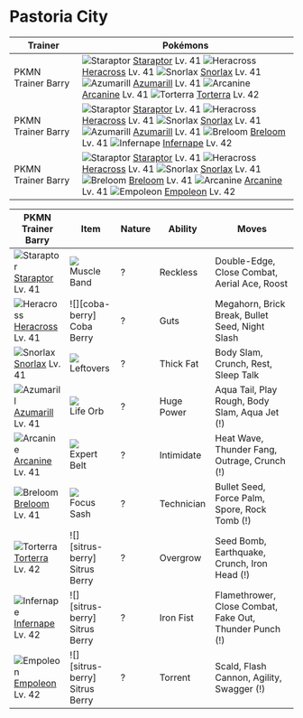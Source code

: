 # Pastoria City

Trainer                    | Pokémons
---                        | ---
PKMN Trainer Barry         | ![][398]  [Staraptor] Lv. 41  ![][214]  [Heracross] Lv. 41  ![][143]  [Snorlax] Lv. 41 <br> ![][184]  [Azumarill] Lv. 41  ![][059]  [Arcanine] Lv. 41  ![][389]  [Torterra] Lv. 42
PKMN Trainer Barry         | ![][398]  [Staraptor] Lv. 41  ![][214]  [Heracross] Lv. 41  ![][143]  [Snorlax] Lv. 41 <br> ![][184]  [Azumarill] Lv. 41  ![][286]  [Breloom] Lv. 41  ![][392]  [Infernape] Lv. 42
PKMN Trainer Barry         | ![][398]  [Staraptor] Lv. 41  ![][214]  [Heracross] Lv. 41  ![][143]  [Snorlax] Lv. 41 <br> ![][286]  [Breloom] Lv. 41  ![][059]  [Arcanine] Lv. 41  ![][395]  [Empoleon] Lv. 42

PKMN Trainer Barry| Item         | Nature  | Ability       | Moves
---               | ---          | ---     | ---           | ---
![][398]<br> [Staraptor] Lv. 41       | ![][muscle-band]<br> Muscle Band        | ?        | Reckless            | Double-Edge, Close Combat, Aerial Ace, Roost
![][214]<br> [Heracross] Lv. 41       | ![][coba-berry]<br> Coba Berry          | ?        | Guts                | Megahorn, Brick Break, Bullet Seed, Night Slash
![][143]<br> [Snorlax] Lv. 41         | ![][leftovers]<br> Leftovers            | ?        | Thick Fat           | Body Slam, Crunch, Rest, Sleep Talk
![][184]<br> [Azumarill] Lv. 41       | ![][life-orb]<br> Life Orb              | ?        | Huge Power          | Aqua Tail, Play Rough, Body Slam, Aqua Jet          (!)
![][059]<br> [Arcanine] Lv. 41        | ![][expert-belt]<br> Expert Belt        | ?        | Intimidate          | Heat Wave, Thunder Fang, Outrage, Crunch            (!)
![][286]<br> [Breloom] Lv. 41         | ![][focus-sash]<br> Focus Sash          | ?        | Technician          | Bullet Seed, Force Palm, Spore, Rock Tomb           (!)
![][389]<br> [Torterra] Lv. 42        | ![][sitrus-berry]<br> Sitrus Berry      | ?        | Overgrow            | Seed Bomb, Earthquake, Crunch, Iron Head            (!)
![][392]<br> [Infernape] Lv. 42       | ![][sitrus-berry]<br> Sitrus Berry      | ?        | Iron Fist           | Flamethrower, Close Combat, Fake Out, Thunder Punch (!)
![][395]<br> [Empoleon] Lv. 42        | ![][sitrus-berry]<br> Sitrus Berry      | ?        | Torrent             | Scald, Flash Cannon, Agility, Swagger               (!)
[059]: https://raw.githubusercontent.com/PokeAPI/sprites/master/sprites/pokemon/59.png "Arcanine"
[143]: https://raw.githubusercontent.com/PokeAPI/sprites/master/sprites/pokemon/143.png "Snorlax"
[184]: https://raw.githubusercontent.com/PokeAPI/sprites/master/sprites/pokemon/184.png "Azumarill"
[214]: https://raw.githubusercontent.com/PokeAPI/sprites/master/sprites/pokemon/214.png "Heracross"
[286]: https://raw.githubusercontent.com/PokeAPI/sprites/master/sprites/pokemon/286.png "Breloom"
[389]: https://raw.githubusercontent.com/PokeAPI/sprites/master/sprites/pokemon/389.png "Torterra"
[392]: https://raw.githubusercontent.com/PokeAPI/sprites/master/sprites/pokemon/392.png "Infernape"
[395]: https://raw.githubusercontent.com/PokeAPI/sprites/master/sprites/pokemon/395.png "Empoleon"
[398]: https://raw.githubusercontent.com/PokeAPI/sprites/master/sprites/pokemon/398.png "Staraptor"
[Arcanine]: /pokemon_changes/059.md
[Snorlax]: /pokemon_changes/143.md
[Azumarill]: /pokemon_changes/184.md
[Heracross]: /pokemon_changes/214.md
[Breloom]: /pokemon_changes/286.md
[Torterra]: /pokemon_changes/389.md
[Infernape]: /pokemon_changes/392.md
[Empoleon]: /pokemon_changes/395.md
[Staraptor]: /pokemon_changes/398.md
[expert-belt]: https://raw.githubusercontent.com/PokeAPI/sprites/master/sprites/items/expert-belt.png
[focus-sash]: https://raw.githubusercontent.com/PokeAPI/sprites/master/sprites/items/focus-sash.png
[leftovers]: https://raw.githubusercontent.com/PokeAPI/sprites/master/sprites/items/leftovers.png
[life-orb]: https://raw.githubusercontent.com/PokeAPI/sprites/master/sprites/items/life-orb.png
[muscle-band]: https://raw.githubusercontent.com/PokeAPI/sprites/master/sprites/items/muscle-band.png

